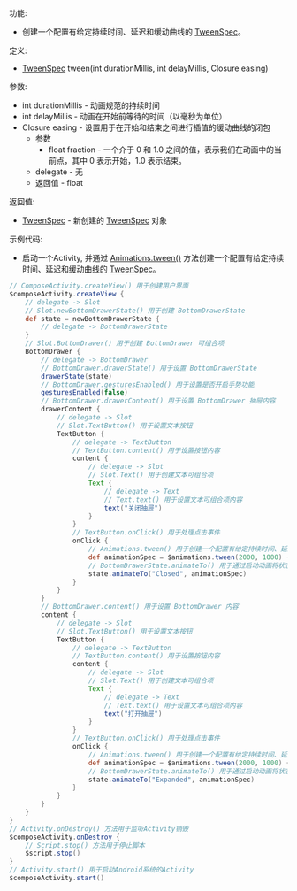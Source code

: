 功能:

+ 创建一个配置有给定持续时间、延迟和缓动曲线的 [TweenSpec](/API/UI/Compose/Animation/TweenSpec/README.md)。

定义:

+ [TweenSpec](/API/UI/Compose/Animation/TweenSpec/README.md) tween(int durationMillis, int
  delayMillis, Closure easing)

参数:

+ int durationMillis - 动画规范的持续时间
+ int delayMillis - 动画在开始前等待的时间（以毫秒为单位）
+ Closure easing - 设置用于在开始和结束之间进行插值的缓动曲线的闭包
    + 参数
        + float fraction - 一个介于 0 和 1.0 之间的值，表示我们在动画中的当前点，其中 0 表示开始，1.0 表示结束。
    + delegate - 无
    + 返回值 - float

返回值:

+ [TweenSpec](/API/UI/Compose/Animation/TweenSpec/README.md) -
  新创建的 [TweenSpec](/API/UI/Compose/Animation/TweenSpec/README.md) 对象

示例代码:

+ 启动一个Activity, 并通过 [Animations.tween()](/API/UI/Compose/Animation/Animations/README.md?id=tween)
  方法创建一个配置有给定持续时间、延迟和缓动曲线的 [TweenSpec](/API/UI/Compose/Animation/TweenSpec/README.md)。

```groovy
// ComposeActivity.createView() 用于创建用户界面
$composeActivity.createView {
    // delegate -> Slot
    // Slot.newBottomDrawerState() 用于创建 BottomDrawerState
    def state = newBottomDrawerState {
        // delegate -> BottomDrawerState
    }
    // Slot.BottomDrawer() 用于创建 BottomDrawer 可组合项
    BottomDrawer {
        // delegate -> BottomDrawer
        // BottomDrawer.drawerState() 用于设置 BottomDrawerState
        drawerState(state)
        // BottomDrawer.gesturesEnabled() 用于设置是否开启手势功能
        gesturesEnabled(false)
        // BottomDrawer.drawerContent() 用于设置 BottomDrawer 抽屉内容
        drawerContent {
            // delegate -> Slot
            // Slot.TextButton() 用于设置文本按钮
            TextButton {
                // delegate -> TextButton
                // TextButton.content() 用于设置按钮内容
                content {
                    // delegate -> Slot
                    // Slot.Text() 用于创建文本可组合项
                    Text {
                        // delegate -> Text
                        // Text.text() 用于设置文本可组合项内容
                        text("关闭抽屉")
                    }
                }
                // TextButton.onClick() 用于处理点击事件
                onClick {
                    // Animations.tween() 用于创建一个配置有给定持续时间、延迟和缓动曲线的 AnimationSpec。
                    def animationSpec = $animations.tween(2000, 1000) { it }
                    // BottomDrawerState.animateTo() 用于通过启动动画将状态设置为目标值。
                    state.animateTo("Closed", animationSpec)
                }
            }
        }
        // BottomDrawer.content() 用于设置 BottomDrawer 内容
        content {
            // delegate -> Slot
            // Slot.TextButton() 用于设置文本按钮
            TextButton {
                // delegate -> TextButton
                // TextButton.content() 用于设置按钮内容
                content {
                    // delegate -> Slot
                    // Slot.Text() 用于创建文本可组合项
                    Text {
                        // delegate -> Text
                        // Text.text() 用于设置文本可组合项内容
                        text("打开抽屉")
                    }
                }
                // TextButton.onClick() 用于处理点击事件
                onClick {
                    // Animations.tween() 用于创建一个配置有给定持续时间、延迟和缓动曲线的 AnimationSpec。
                    def animationSpec = $animations.tween(2000, 1000) { it }
                    // BottomDrawerState.animateTo() 用于通过启动动画将状态设置为目标值。
                    state.animateTo("Expanded", animationSpec)
                }
            }
        }
    }
}
// Activity.onDestroy() 方法用于监听Activity销毁
$composeActivity.onDestroy {
    // Script.stop() 方法用于停止脚本
    $script.stop()
}
// Activity.start() 用于启动Android系统的Activity
$composeActivity.start()
```
